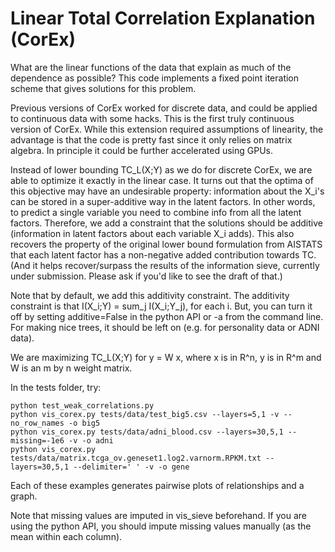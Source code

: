 # Linear Total Correlation Explanation (CorEx)

What are the linear functions of the data that explain as much of the dependence as possible? This code implements
a fixed point iteration scheme that gives solutions for this problem. 

Previous versions of CorEx worked for discrete data, and could be applied to continuous data with some hacks. 
This is the first truly continuous version of CorEx. While this extension required assumptions of linearity, the 
advantage is that the code is pretty fast since it only relies on matrix algebra. In principle it could be 
further accelerated using GPUs. 

Instead of lower bounding TC_L(X;Y) as we do for discrete CorEx, 
we are able to optimize it exactly in the linear case. It turns out that the optima of this objective 
may have an undesirable property: information about the X_i's can be stored in a super-additive way in the latent factors. 
In other words, to predict a single variable you need to combine info from all the latent factors. Therefore, we 
add a constraint that the solutions should be additive (information in latent factors about each variable X_i adds). 
This also recovers the property of the original lower bound formulation from AISTATS that each latent factor
has a non-negative added contribution towards TC. (And it helps recover/surpass the results of the information sieve,
currently under submission. Please ask if you'd like to see the draft of that.) 

Note that by default, we add this additivity constraint. The additivity constraint is that I(X_i;Y)  = sum_j I(X_i;Y_j), for each i. 
But, you can turn it off by setting additive=False in the python API or -a from the command line. 
For making nice trees, it should be left on (e.g. for personality data or ADNI data). 

We are maximizing TC_L(X;Y) for y = W x, where x is in R^n, y is in R^m and W is an m by n weight matrix. 

In the tests folder, try:
```
python test_weak_correlations.py
python vis_corex.py tests/data/test_big5.csv --layers=5,1 -v --no_row_names -o big5
python vis_corex.py tests/data/adni_blood.csv --layers=30,5,1 --missing=-1e6 -v -o adni
python vis_corex.py tests/data/matrix.tcga_ov.geneset1.log2.varnorm.RPKM.txt --layers=30,5,1 --delimiter=' ' -v -o gene
```
Each of these examples generates pairwise plots of relationships and a graph. 

Note that missing values are imputed in vis_sieve beforehand. If you are using the python API,
you should impute missing values manually (as the mean within each column). 